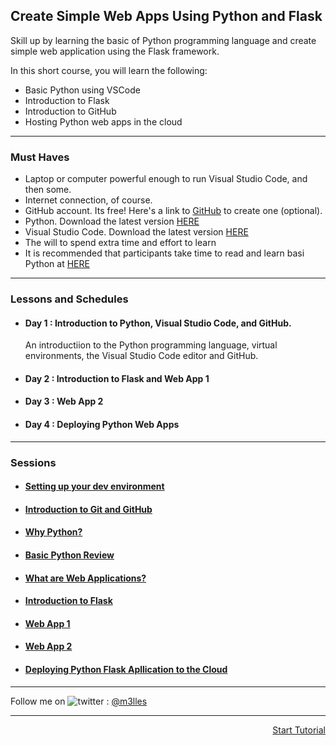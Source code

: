 ## Create Simple Web Apps Using Python and Flask

Skill up by learning the basic of Python programming language and create simple web application using the Flask framework.

In this short course, you will learn the following:
- Basic Python using VSCode
- Introduction to Flask
- Introduction to GitHub
- Hosting Python web apps in the cloud

<hr/>

### Must Haves

- Laptop or computer powerful enough to run Visual Studio Code, and then some.
- Internet connection, of course.
- GitHub account. Its free! Here's a link to [GitHub](https://www.github.com) to create one (optional).
- Python. Download the latest version [HERE](https://www.python.org/downloads/)
- Visual Studio Code. Download the latest version [HERE](https://code.visualstudio.com/Download)
- The will to spend extra time and effort to learn
- It is recommended that participants take time to read and learn basi Python at [HERE](https://radarfop.net/py4e/)

<hr/>

### Lessons and Schedules

- #### Day 1 : Introduction to Python, Visual Studio Code, and GitHub.
  
  An introductiion to the Python programming language, virtual environments, the Visual Studio Code editor and GitHub.
  
- #### Day 2 : Introduction to Flask and Web App 1
  
- #### Day 3 : Web App 2
  
- #### Day 4 : Deploying Python Web Apps

<hr/>

### Sessions

- #### [Setting up your dev environment](/learning-basic-python-and-flask/01_dev_env_setup)

- #### [Introduction to Git and GitHub](/learning-basic-python-and-flask/02_git_and_github)

- #### [Why Python?]()

- #### [Basic Python Review](/learning-basic-python-and-flask/03_basic_python)

- #### [What are Web Applications?]()

- #### [Introduction to Flask]()

- #### [Web App 1]()

- #### [Web App 2]()

- #### [Deploying Python Flask Apllication to the Cloud]()

<hr/>

Follow me on <img title="a title" alt="twitter" src="https://i.imgur.com/JLLlB5S.png"> : [@m3lles](https://twitter.com/m3lles)

<hr/>
<div style="text-align: right"> <a href='/learning-basic-python-and-flask/01_dev_env_setup'>Start Tutorial</a>
</div>

